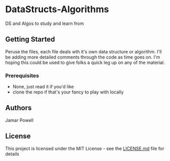 # DataStructs-Algorithms
DS and Algos to study and learn from

## Getting Started

Peruse the files, each file deals wth it's own data structure or algorithm. I'll be adding more detailed comments through the code as time goes on. I'm hoping this could be used to give folks a quick leg up on any of the material.

### Prerequisites
* None, just read it if you'd like
* clone the repo if that's your fancy to play with locally

## Authors
Jamar Powell 

## License

This project is licensed under the MIT License - see the [LICENSE.md](LICENSE.md) file for details
